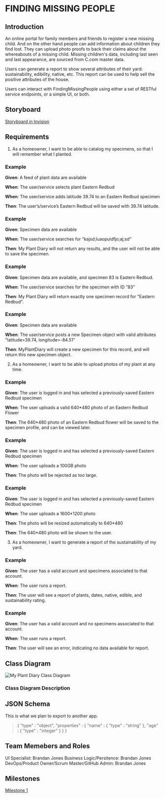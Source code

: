 # FINDING MISSING PEOPLE

## Introduction

An online portal for family members and friends to register a new missing child.
And on the other hand people can add information about children they find lost.
They can upload photo proofs to back their claims about the whereabouts of a missing child.
Missing children's data, including last seen and last appearance, are sourced from C.com master data.

Users can generate a report to show several attributes of their yard: sustainability, edibility, native, etc.  This report can be used to help sell the positive attributes of the house.

Users can interact with FindingMissingPeople using either a set of RESTful service endpoints, or a simple UI, or both.

## Storyboard

[Storyboard in Invision](https://projects.invisionapp.com/prototype/Plant-Diary-ck0bict0n005bqh01aaeu8tuu)

## Requirements

1. As a homeowner, I want to be able to catalog my specimens, so that I will remember what I planted.

### Example 

**Given**:  A feed of plant data are available

**When**: The user/service selects plant Eastern Redbud

**When**: The user/service adds latitude 39.74 to an Eastern Redbud specimen

**Then**: The user’s/service’s Eastern Redbud will be saved with 39.74 latitude.

### Example 

**Given**: Specimen data are available

**When**: The user/service searches for “kajsd;luaopuidfjo;aj;sd”

**Then**: My Plant Diary will not return any results, and the user will not be able to save the specimen.

### Example 

**Given**: Specimen data are available, and specimen 83 is Eastern Redbud.

**When**: The user/service searches for the specimen with ID “83”

**Then**: My Plant Diary will return exactly one specimen record for "Eastern Redbud".

### Example 

**Given**: Specimen data are available

**When**: The user/service posts a new Specimen object with valid attributes "latitude=39.74, longitude=-84.51"

**Then**: MyPlantDiary will create a new specimen for this record, and will return this new specimen object.

2.	As a homeowner, I want to be able to upload photos of my plant at any time.

### Example 

**Given**: The user is logged in and has selected a previously-saved Eastern Redbud specimen

**When**: The user uploads a valid 640*480 photo of an Eastern Redbud Flower

**Then**: The 640*480  photo of an Eastern Redbud flower will be saved to the specimen profile, and can be viewed later.

### Example 

**Given**: The user is logged in and has selected a previously-saved Eastern Redbud specimen

**When**: The user uploads a 100GB photo

**Then**: The photo will be rejected as too large.

### Example 

**Given**: The user is logged in and has selected a previously-saved Eastern Redbud specimen

**When**: The user uploads a 1600*1200 photo

**Then**: The photo will be resized automatically to 640*480

**Then**: The 640*480 photo will be shown to the user.

3)	As a homeowner, I want to generate a report of the sustainability of my yard.
### Example 

**Given**: The user has a valid account and specimens associated to that account.

**When**: The user runs a report.

**Then**: The user will see a report of plants, dates, native, edible, and sustainability rating.

### Example 

**Given**: The user has a valid account and no specimens associated to that account.

**When**: The user runs a report.

**Then**: The user will see an error, indicating no data available for report.

## Class Diagram

![My Plant Diary Class Diagram](https://github.com/discospiff/SpringBootMicroservicesWithIntelliJIDEA/blob/master/PlantDiaryClassDiagram.drawio.png)

### Class Diagram Description 

## JSON Schema

This is what we plan to export to another app.


> {
>  "type" : "object",
>  "properties" : {
>    "name" : {
>      "type" : "string"
>    },
>    "age" : {
>      "type" : "integer"
>    }
>  }
> }
## Team Memebers and Roles

UI Specialist: Brandan Jones
Business Logic/Persitence: Brandan Jones
DevOps/Product Owner/Scrum Master/GitHub Admin: Brandan Jones

## Milestones

[Milestone 1](https://github.com/discospiff/SpringBootMicroservicesWithIntelliJIDEA/milestone/1)

